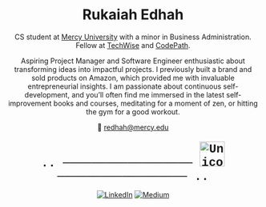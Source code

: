 <h1 align="center">Rukaiah Edhah</h1>

<p align="center">
  CS student at <a href="https://www.mercy.edu/">Mercy University</a> with a minor in Business Administration. Fellow at <a href="https://techwise.talentsprint.com//">TechWise</a> and <a href="https://www.codepath.org/">CodePath</a>.
</p>

<p align="center">
  Aspiring Project Manager and Software Engineer enthusiastic about transforming ideas into impactful projects. I previously built a brand and sold products on Amazon, which provided me with invaluable entrepreneurial insights. I am passionate about continuous self-development, and you’ll often find me immersed in the latest self-improvement books and courses, meditating for a moment of zen, or hitting the gym for a good workout.
</p>

<p align="center">
  📧 <a href="mailto:rukaiah.edhah@yahoo.com">redhah@mercy.edu</a>
</p>

<div align="center" style="font-family: Courier New, monospace; font-size: 24px; font-weight: bold; margin-top: 20px;">
  .. ────────────────── <img src="https://github.com/rukaiah-edhah/rukaiah-edhah/assets/134958226/dbd931ef-63f2-470b-94a7-7fadea315875" alt="Unicorn" width="50"/> ────────────────── ..
</div>

<p align="center">
  <a href="https://www.linkedin.com/in/rukaiah-edhah/" target="_blank"><img src="https://img.shields.io/badge/LinkedIn-0A66C2?style=for-the-badge&logo=linkedin&logoColor=white" alt="LinkedIn"></a>
  <a href="https://medium.com/@rukaiah" target="_blank"><img src="https://img.shields.io/badge/Medium-000000?style=for-the-badge&logo=medium&logoColor=white" alt="Medium"></a>
</p>


